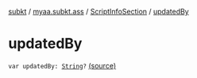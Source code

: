 [subkt](../../index.md) / [myaa.subkt.ass](../index.md) / [ScriptInfoSection](index.md) / [updatedBy](./updated-by.md)

# updatedBy

`var updatedBy: `[`String`](https://kotlinlang.org/api/latest/jvm/stdlib/kotlin/-string/index.html)`?` [(source)](https://github.com/Myaamori/SubKt/blob/0.1.11/src/main/kotlin/myaa/subkt/ass/parser.kt#L708)